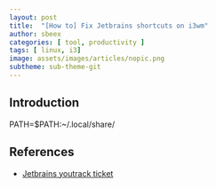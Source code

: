 ```yaml
---
layout: post
title:  "[How to] Fix Jetbrains shortcuts on i3wm"
author: sbeex
categories: [ tool, productivity ]
tags: [ linux, i3]
image: assets/images/articles/nopic.png
subtheme: sub-theme-git
---
```

## Introduction
PATH=$PATH:~/.local/share/

## References
* [Jetbrains youtrack ticket](https://youtrack.jetbrains.com/issue/IDEA-206235)
